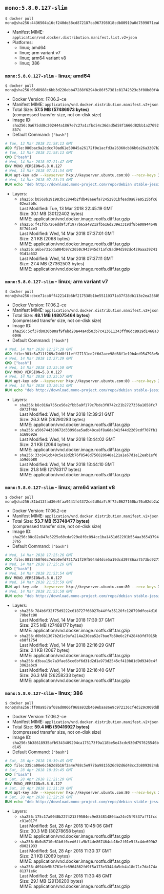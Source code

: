 ## `mono:5.8.0.127-slim`

```console
$ docker pull mono@sha256:4436504a16cf240de38cd872187ca967398018cdb80919a0d7599071ea8cca42
```

-	Manifest MIME: `application/vnd.docker.distribution.manifest.list.v2+json`
-	Platforms:
	-	linux; amd64
	-	linux; arm variant v7
	-	linux; arm64 variant v8
	-	linux; 386

### `mono:5.8.0.127-slim` - linux; amd64

```console
$ docker pull mono@sha256:05d8988c6bb3d226ebb47288f62940c86f57381c81742323e3f08b80f4e8f970
```

-	Docker Version: 17.06.2-ce
-	Manifest MIME: `application/vnd.docker.distribution.manifest.v2+json`
-	Total Size: **57.5 MB (57486973 bytes)**  
	(compressed transfer size, not on-disk size)
-	Image ID: `sha256:0a675dd8c202444a1867e7c27a1cfbd54c36dad5d58f1666d82bb1a27692857c`
-	Default Command: `["bash"]`

```dockerfile
# Tue, 13 Mar 2018 21:58:13 GMT
ADD file:080bac9a2cdcc70ad61e50045a26172f0e1acfd3a26360cb86b6e26a3307b2e1 in / 
# Tue, 13 Mar 2018 21:58:13 GMT
CMD ["bash"]
# Wed, 14 Mar 2018 07:21:47 GMT
ENV MONO_VERSION=5.8.0.127
# Wed, 14 Mar 2018 07:21:54 GMT
RUN apt-key adv --keyserver hkp://keyserver.ubuntu.com:80 --recv-keys 3FA7E0328081BFF6A14DA29AA6A19B38D3D831EF
# Wed, 14 Mar 2018 07:23:13 GMT
RUN echo "deb http://download.mono-project.com/repo/debian stable-jessie/snapshots/$MONO_VERSION main" > /etc/apt/sources.list.d/mono-official-stable.list   && apt-get update   && apt-get install -y mono-runtime   && rm -rf /var/lib/apt/lists/* /tmp/*
```

-	Layers:
	-	`sha256:b0568b191983bc2844b2fdb48aeefa72452931bfead0a87e0515bfc602ea3b0c`  
		Last Modified: Tue, 13 Mar 2018 22:45:19 GMT  
		Size: 30.1 MB (30122402 bytes)  
		MIME: application/vnd.docker.image.rootfs.diff.tar.gzip
	-	`sha256:f41fd5726edd9f3f1977b65a4821afb616d239e3319df8be009446488f7d4ce3`  
		Last Modified: Wed, 14 Mar 2018 07:37:01 GMT  
		Size: 2.1 KB (2068 bytes)  
		MIME: application/vnd.docker.image.rootfs.diff.tar.gzip
	-	`sha256:a6be731cda004b97c2050c943945d71afc8ad94d592dc429aaa3924191d1a632`  
		Last Modified: Wed, 14 Mar 2018 07:37:11 GMT  
		Size: 27.4 MB (27362503 bytes)  
		MIME: application/vnd.docker.image.rootfs.diff.tar.gzip

### `mono:5.8.0.127-slim` - linux; arm variant v7

```console
$ docker pull mono@sha256:cbce71ca8ff422141b6bf217538b1be55110371a37f28db113e2ea25605d0e10
```

-	Docker Version: 17.06.2-ce
-	Manifest MIME: `application/vnd.docker.distribution.manifest.v2+json`
-	Total Size: **48.1 MB (48075464 bytes)**  
	(compressed transfer size, not on-disk size)
-	Image ID: `sha256:5cf37d0030b80af9febd20a44a4d503b7c413611343ff06dc8919d1468a36046`
-	Default Command: `["bash"]`

```dockerfile
# Wed, 14 Mar 2018 12:27:28 GMT
ADD file:901c5a711f269a7dd8f11eff27131cd2f6d2aee98d68f1e19b4ed954798e5d3f in / 
# Wed, 14 Mar 2018 12:27:29 GMT
CMD ["bash"]
# Wed, 14 Mar 2018 13:25:50 GMT
ENV MONO_VERSION=5.8.0.127
# Wed, 14 Mar 2018 13:25:57 GMT
RUN apt-key adv --keyserver hkp://keyserver.ubuntu.com:80 --recv-keys 3FA7E0328081BFF6A14DA29AA6A19B38D3D831EF
# Wed, 14 Mar 2018 13:26:51 GMT
RUN echo "deb http://download.mono-project.com/repo/debian stable-jessie/snapshots/$MONO_VERSION main" > /etc/apt/sources.list.d/mono-official-stable.list   && apt-get update   && apt-get install -y mono-runtime   && rm -rf /var/lib/apt/lists/* /tmp/*
```

-	Layers:
	-	`sha256:b8c016a755ce56e2fbb5a9f179c7bde3f0742c21b2727356a1658fc7d973f46a`  
		Last Modified: Wed, 14 Mar 2018 12:39:21 GMT  
		Size: 26.3 MB (26290283 bytes)  
		MIME: application/vnd.docker.image.rootfs.diff.tar.gzip
	-	`sha256:a506744380672d33996ae5adb48ca8f8a6da341f44d2269cdf707fb1a168692e`  
		Last Modified: Wed, 14 Mar 2018 13:44:02 GMT  
		Size: 2.1 KB (2064 bytes)  
		MIME: application/vnd.docker.image.rootfs.diff.tar.gzip
	-	`sha256:33c841cb48c5e18d2b76f8548d756020648a121a1e67d1e12eab1ef0a59d6b80`  
		Last Modified: Wed, 14 Mar 2018 13:44:10 GMT  
		Size: 21.8 MB (21783117 bytes)  
		MIME: application/vnd.docker.image.rootfs.diff.tar.gzip

### `mono:5.8.0.127-slim` - linux; arm64 variant v8

```console
$ docker pull mono@sha256:81bd13fad36e5faa9441fd4372ce2d0da7c9f72c0627160ba76a02db2a2e64f3
```

-	Docker Version: 17.06.2-ce
-	Manifest MIME: `application/vnd.docker.distribution.manifest.v2+json`
-	Total Size: **53.7 MB (53748477 bytes)**  
	(compressed transfer size, not on-disk size)
-	Image ID: `sha256:88c82e847e5225e60cda929e8f0c094cc1ba1451d62201b554aa365437943765`
-	Default Command: `["bash"]`

```dockerfile
# Wed, 14 Mar 2018 17:25:26 GMT
ADD file:0012468f66c7e5b0efd7217a1f29f5044d4dce5a19dcd39786aa7573bc927763 in / 
# Wed, 14 Mar 2018 17:25:26 GMT
CMD ["bash"]
# Wed, 14 Mar 2018 21:53:54 GMT
ENV MONO_VERSION=5.8.0.127
# Wed, 14 Mar 2018 21:53:59 GMT
RUN apt-key adv --keyserver hkp://keyserver.ubuntu.com:80 --recv-keys 3FA7E0328081BFF6A14DA29AA6A19B38D3D831EF
# Wed, 14 Mar 2018 21:55:50 GMT
RUN echo "deb http://download.mono-project.com/repo/debian stable-jessie/snapshots/$MONO_VERSION main" > /etc/apt/sources.list.d/mono-official-stable.list   && apt-get update   && apt-get install -y mono-runtime   && rm -rf /var/lib/apt/lists/* /tmp/*
```

-	Layers:
	-	`sha256:784b6f32f75d9222c618727f66027b44ffa35120fc128790dfce4d1070befc90`  
		Last Modified: Wed, 14 Mar 2018 17:39:37 GMT  
		Size: 27.5 MB (27488177 bytes)  
		MIME: application/vnd.docker.image.rootfs.diff.tar.gzip
	-	`sha256:d0b6b1367b2d1c9afa214a230ea52e7bae7b50e6c2f4284b3fd7015beb8f1754`  
		Last Modified: Wed, 14 Mar 2018 22:16:29 GMT  
		Size: 2.1 KB (2067 bytes)  
		MIME: application/vnd.docker.image.rootfs.diff.tar.gzip
	-	`sha256:d3baa15e7a3fae65ce6bf6d31d2d1a973d2545cf410b81d9d9340c4f3062abc9`  
		Last Modified: Wed, 14 Mar 2018 22:16:40 GMT  
		Size: 26.3 MB (26258233 bytes)  
		MIME: application/vnd.docker.image.rootfs.diff.tar.gzip

### `mono:5.8.0.127-slim` - linux; 386

```console
$ docker pull mono@sha256:ff08a957af08ad0066f968a932b469ebaa86e9c972136cf4d529c009ddbb3de4
```

-	Docker Version: 17.06.2-ce
-	Manifest MIME: `application/vnd.docker.distribution.manifest.v2+json`
-	Total Size: **59.4 MB (59416927 bytes)**  
	(compressed transfer size, not on-disk size)
-	Image ID: `sha256:5b38618935afb9343409294ca175173f9a118be5e43cdc930d797625546bd145`
-	Default Command: `["bash"]`

```dockerfile
# Sat, 28 Apr 2018 10:39:45 GMT
ADD file:335ca08e6c562d8b16f2a4e788c5e977ba9815526d92d6d48cc3b8093824da2d in / 
# Sat, 28 Apr 2018 10:39:45 GMT
CMD ["bash"]
# Sat, 28 Apr 2018 11:21:20 GMT
ENV MONO_VERSION=5.8.0.127
# Sat, 28 Apr 2018 11:21:29 GMT
RUN apt-key adv --keyserver hkp://keyserver.ubuntu.com:80 --recv-keys 3FA7E0328081BFF6A14DA29AA6A19B38D3D831EF
# Sat, 28 Apr 2018 11:22:26 GMT
RUN echo "deb http://download.mono-project.com/repo/debian stable-jessie/snapshots/$MONO_VERSION main" > /etc/apt/sources.list.d/mono-official-stable.list   && apt-get update   && apt-get install -y mono-runtime   && rm -rf /var/lib/apt/lists/* /tmp/*
```

-	Layers:
	-	`sha256:175c17a0040b2274213f9504ec9e834814804aa24e25f9537af71fccc81a017f`  
		Last Modified: Sat, 28 Apr 2018 10:45:06 GMT  
		Size: 30.3 MB (30278658 bytes)  
		MIME: application/vnd.docker.image.rootfs.diff.tar.gzip
	-	`sha256:6b0d8710e61b6f0ced6ffa9b74de867464cb16e2f01e5f3c4de699b2d8021933`  
		Last Modified: Sat, 28 Apr 2018 11:30:37 GMT  
		Size: 2.1 KB (2069 bytes)  
		MIME: application/vnd.docker.image.rootfs.diff.tar.gzip
	-	`sha256:4694de5b3761efe6964862fd9f5a173e3344da5cb4a18e71c7da174a81371e6c`  
		Last Modified: Sat, 28 Apr 2018 11:30:48 GMT  
		Size: 29.1 MB (29136200 bytes)  
		MIME: application/vnd.docker.image.rootfs.diff.tar.gzip
